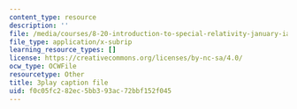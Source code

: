 ```yaml
---
content_type: resource
description: ''
file: /media/courses/8-20-introduction-to-special-relativity-january-iap-2021/f0c05fc282ec5bb393ac72bbf152f045_2jHK2MxGoio.vtt
file_type: application/x-subrip
learning_resource_types: []
license: https://creativecommons.org/licenses/by-nc-sa/4.0/
ocw_type: OCWFile
resourcetype: Other
title: 3play caption file
uid: f0c05fc2-82ec-5bb3-93ac-72bbf152f045
---
```

